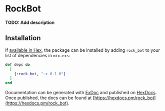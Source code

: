 # RockBot

**TODO: Add description**

## Installation

If [available in Hex](https://hex.pm/docs/publish), the package can be installed
by adding `rock_bot` to your list of dependencies in `mix.exs`:

```elixir
def deps do
  [
    {:rock_bot, "~> 0.1.0"}
  ]
end
```

Documentation can be generated with [ExDoc](https://github.com/elixir-lang/ex_doc)
and published on [HexDocs](https://hexdocs.pm). Once published, the docs can
be found at [https://hexdocs.pm/rock_bot](https://hexdocs.pm/rock_bot).

